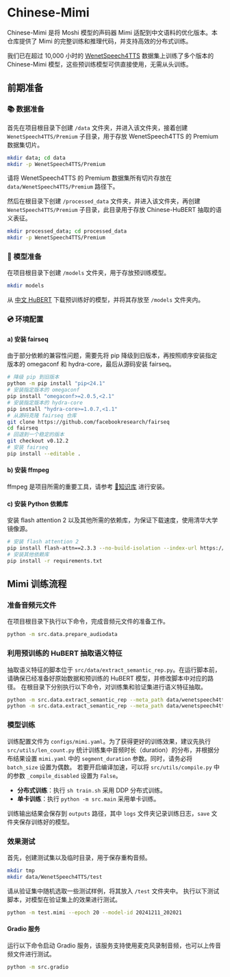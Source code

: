 # Chinese-Mimi

Chinese-Mimi 是将 Moshi 模型的声码器 Mimi 适配到中文语料的优化版本。本仓库提供了 Mimi 的完整训练和推理代码，并支持高效的分布式训练。

我们已在超过 10,000 小时的 [WenetSpeech4TTS](https://modelscope.cn/datasets/dukguo/WenetSpeech4TTS/files) 数据集上训练了多个版本的 Chinese-Mimi 模型，这些预训练模型可供直接使用，无需从头训练。


## 前期准备

### 📚 数据准备

首先在项目根目录下创建 `/data` 文件夹，并进入该文件夹，接着创建 `WenetSpeech4TTS/Premium` 子目录，用于存放 WenetSpeech4TTS 的 Premium 数据集切片。
```bash
mkdir data; cd data
mkdir -p WenetSpeech4TTS/Premium
```
请将 WenetSpeech4TTS 的 Premium 数据集所有切片存放在 `data/WenetSpeech4TTS/Premium` 路径下。


然后在根目录下创建 `/processed_data` 文件夹，并进入该文件夹，再创建 `WenetSpeech4TTS/Premium` 子目录，此目录用于存放 Chinese-HuBERT 抽取的语义表征。
```bash
mkdir processed_data; cd processed_data
mkdir -p WenetSpeech4TTS/Premium
```

### 🤖 模型准备
在项目根目录下创建 `/models` 文件夹，用于存放预训练模型。
```bash
mkdir models
```
从 [中文 HuBERT](https://huggingface.co/TencentGameMate/chinese-hubert-large) 下载预训练好的模型，并将其存放至 `/models` 文件夹内。

### 💿 环境配置
#### a) 安装 fairseq
由于部分依赖的兼容性问题，需要先将 pip 降级到旧版本，再按照顺序安装指定版本的 omegaconf 和 hydra-core，最后从源码安装 fairseq。
```bash
# 降级 pip 到旧版本
python -m pip install "pip<24.1"
# 安装指定版本的 omegaconf
pip install "omegaconf>=2.0.5,<2.1"
# 安装指定版本的 hydra-core
pip install "hydra-core>=1.0.7,<1.1"
# 从源码克隆 fairseq 仓库
git clone https://github.com/facebookresearch/fairseq
cd fairseq
# 回退到一个稳定的版本
git checkout v0.12.2
# 安装 fairseq
pip install --editable .
```

#### b) 安装 ffmpeg
ffmpeg 是项目所需的重要工具，请参考 [📄知识库](https://ku.baidu-int.com/knowledge/HFVrC7hq1Q/pKzJfZczuc/2iXLjWn6TW/b2FxYEuVtzjJPi) 进行安装。

#### c) 安装 Python 依赖库
安装 flash attention 2 以及其他所需的依赖库，为保证下载速度，使用清华大学镜像源。
```bash
# 安装 flash attention 2
pip install flash-attn==2.3.3 --no-build-isolation --index-url https://pypi.tuna.tsinghua.edu.cn/simple
# 安装其他依赖库
pip install -r requirements.txt
```

## Mimi 训练流程

### 准备音频元文件
在项目根目录下执行以下命令，完成音频元文件的准备工作。
```bash
python -m src.data.prepare_audiodata
```

### 利用预训练的 HuBERT 抽取语义特征
抽取语义特征的脚本位于 `src/data/extract_semantic_rep.py`。在运行脚本前，请确保已经准备好原始数据和预训练的 HuBERT 模型，并修改脚本中对应的路径。
在根目录下分别执行以下命令，对训练集和验证集进行语义特征抽取。
```bash
python -m src.data.extract_semantic_rep --meta_path data/wenetspeech4tts_premium_train.jsonl
python -m src.data.extract_semantic_rep --meta_path data/wenetspeech4tts_premium_valid.jsonl
```

### 模型训练
训练配置文件为 `configs/mimi.yaml`。为了获得更好的训练效果，建议先执行 `src/utils/len_count.py` 统计训练集中音频时长（duration）的分布，并根据分布结果设置 `mimi.yaml` 中的 `segment_duration` 参数。同时，请务必将 `batch_size` 设置为偶数。
若要开启编译加速，可以将 `src/utils/compile.py` 中的参数 `_compile_disabled` 设置为 `False`。
- **分布式训练**：执行 `sh train.sh` 采用 DDP 分布式训练。
- **单卡训练**：执行 `python -m src.main` 采用单卡训练。

训练输出结果会保存到 `outputs` 路径，其中 `logs` 文件夹记录训练日志，`save` 文件夹保存训练好的模型。

### 效果测试
首先，创建测试集以及临时目录，用于保存重构音频。
```bash
mkdir tmp
mkdir data/WenetSpeech4TTS/test
```
请从验证集中随机选取一些测试样例，将其放入 `/test` 文件夹中。
执行以下测试脚本，对模型在验证集上的效果进行测试。
```bash
python -m test.mimi --epoch 20 --model-id 20241211_202021
```

#### Gradio 服务
运行以下命令启动 Gradio 服务，该服务支持使用麦克风录制音频，也可以上传音频文件进行测试。
```bash
python -m src.gradio
```